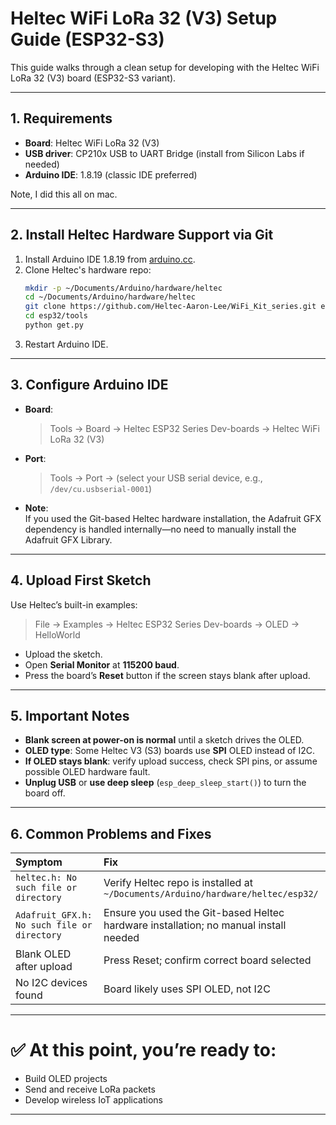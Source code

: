 # Heltec WiFi LoRa 32 (V3) Setup Guide (ESP32-S3)

This guide walks through a clean setup for developing with the Heltec WiFi LoRa 32 (V3) board (ESP32-S3 variant).

---

## 1. Requirements

- **Board**: Heltec WiFi LoRa 32 (V3)  
- **USB driver**: CP210x USB to UART Bridge (install from Silicon Labs if needed)
- **Arduino IDE**: 1.8.19 (classic IDE preferred)

Note, I did this all on mac.

---

## 2. Install Heltec Hardware Support via Git

1. Install Arduino IDE 1.8.19 from [arduino.cc](https://www.arduino.cc/en/software).
2. Clone Heltec's hardware repo:
   ```bash
   mkdir -p ~/Documents/Arduino/hardware/heltec
   cd ~/Documents/Arduino/hardware/heltec
   git clone https://github.com/Heltec-Aaron-Lee/WiFi_Kit_series.git esp32
   cd esp32/tools
   python get.py
   ```
3. Restart Arduino IDE.

---

## 3. Configure Arduino IDE

- **Board**:  
  > Tools → Board → Heltec ESP32 Series Dev-boards → Heltec WiFi LoRa 32 (V3)
- **Port**:  
  > Tools → Port → (select your USB serial device, e.g., `/dev/cu.usbserial-0001`)

- **Note**:  
  If you used the Git-based Heltec hardware installation, the Adafruit GFX dependency is handled internally—no need to manually install the Adafruit GFX Library.

---

## 4. Upload First Sketch

Use Heltec’s built-in examples:

> File → Examples → Heltec ESP32 Series Dev-boards → OLED → HelloWorld

- Upload the sketch.
- Open **Serial Monitor** at **115200 baud**.
- Press the board’s **Reset** button if the screen stays blank after upload.

---

## 5. Important Notes

- **Blank screen at power-on is normal** until a sketch drives the OLED.
- **OLED type**: Some Heltec V3 (S3) boards use **SPI** OLED instead of I2C.
- **If OLED stays blank**: verify upload success, check SPI pins, or assume possible OLED hardware fault.
- **Unplug USB** or **use deep sleep** (`esp_deep_sleep_start()`) to turn the board off.

---

## 6. Common Problems and Fixes

| Symptom | Fix |
|:---|:---|
| `heltec.h: No such file or directory` | Verify Heltec repo is installed at `~/Documents/Arduino/hardware/heltec/esp32/` |
| `Adafruit_GFX.h: No such file or directory` | Ensure you used the Git-based Heltec hardware installation; no manual install needed |
| Blank OLED after upload | Press Reset; confirm correct board selected |
| No I2C devices found | Board likely uses SPI OLED, not I2C |

---

# ✅ At this point, you’re ready to:

- Build OLED projects
- Send and receive LoRa packets
- Develop wireless IoT applications

---